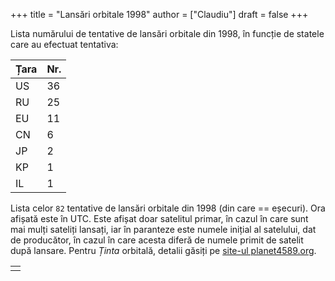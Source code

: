 +++
title = "Lansări orbitale 1998"
author = ["Claudiu"]
draft = false
+++

Lista numărului de tentative de lansări orbitale din 1998, în funcție de statele care au efectuat tentativa:

| Țara | Nr. |
|------|-----|
| US   | 36  |
| RU   | 25  |
| EU   | 11  |
| CN   | 6   |
| JP   | 2   |
| KP   | 1   |
| IL   | 1   |

Lista celor `82` tentative de lansări orbitale din 1998 (din care == eșecuri). Ora afișată este în UTC. Este afișat doar satelitul primar, în cazul în care sunt mai mulți sateliți lansați, iar în paranteze este numele inițial al satelului, dat de producător, în cazul în care acesta diferă de numele primit de satelit după lansare. Pentru _Ținta_ orbitală, detalii găsiți pe [site-ul planet4589.org](https://planet4589.org/space/log/orbcat.html).

|  |
|--|
|  |